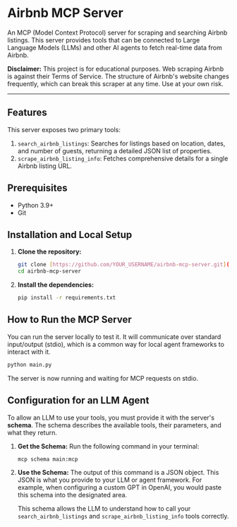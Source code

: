 # Airbnb MCP Server

An MCP (Model Context Protocol) server for scraping and searching Airbnb listings. This server provides tools that can be connected to Large Language Models (LLMs) and other AI agents to fetch real-time data from Airbnb.

**Disclaimer:** This project is for educational purposes. Web scraping Airbnb is against their Terms of Service. The structure of Airbnb's website changes frequently, which can break this scraper at any time. Use at your own risk.

---

## Features

This server exposes two primary tools:

1.  `search_airbnb_listings`: Searches for listings based on location, dates, and number of guests, returning a detailed JSON list of properties.
2.  `scrape_airbnb_listing_info`: Fetches comprehensive details for a single Airbnb listing URL.

## Prerequisites

* Python 3.9+
* Git

## Installation and Local Setup

1.  **Clone the repository:**
    ```bash
    git clone [https://github.com/YOUR_USERNAME/airbnb-mcp-server.git](https://github.com/YOUR_USERNAME/airbnb-mcp-server.git)
    cd airbnb-mcp-server
    ```

2.  **Install the dependencies:**
    ```bash
    pip install -r requirements.txt
    ```

## How to Run the MCP Server

You can run the server locally to test it. It will communicate over standard input/output (stdio), which is a common way for local agent frameworks to interact with it.

```bash
python main.py
```

The server is now running and waiting for MCP requests on stdio.

## Configuration for an LLM Agent

To allow an LLM to use your tools, you must provide it with the server's **schema**. The schema describes the available tools, their parameters, and what they return.

1.  **Get the Schema:**
    Run the following command in your terminal:
    ```bash
    mcp schema main:mcp
    ```

2.  **Use the Schema:**
    The output of this command is a JSON object. This JSON is what you provide to your LLM or agent framework. For example, when configuring a custom GPT in OpenAI, you would paste this schema into the designated area.

    This schema allows the LLM to understand how to call your `search_airbnb_listings` and `scrape_airbnb_listing_info` tools correctly.